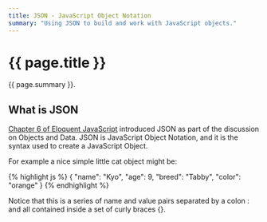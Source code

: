 ```yaml
---
title: JSON - JavaScript Object Notation
summary: "Using JSON to build and work with JavaScript objects."
---
```


# {{ page.title }}
{{ page.summary }}.

## What is JSON
[Chapter 6 of Eloquent JavaScript](http://eloquentjavascript.net/06_object.html) introduced JSON as part of the discussion on Objects and Data. JSON is JavaScript Object Notation, and it is the syntax used to create a JavaScript Object.  

For example a nice simple little cat object might be:

{% highlight js %}
{
	"name": "Kyo",
	"age": 9,
	"breed": "Tabby",
	"color": "orange"
}
{% endhighlight %}

Notice that this is a series of name and value pairs separated by a colon : and all contained inside a set of curly braces {}.
